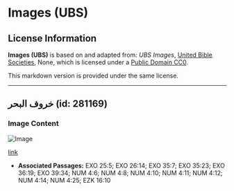 # Images (UBS)

## License Information

**Images (UBS)** is based on and adapted from: _UBS Images_, [United Bible Societies](https://unitedbiblesocieties.org/), None, which is licensed under a [Public Domain CC0](https://creativecommons.org/public-domain/cc0/).

This markdown version is provided under the same license.



--------------------------------

## خروف البحر (id: 281169)

### Image Content

![Image](https://cdn.aquifer.bible/aquifer-content/resources/Media/WEB-0615_manatee.jpg)

[link](https://cdn.aquifer.bible/aquifer-content/resources/Media/WEB-0615_manatee.jpg)

* **Associated Passages:** EXO 25:5; EXO 26:14; EXO 35:7; EXO 35:23; EXO 36:19; EXO 39:34; NUM 4:6; NUM 4:8; NUM 4:10; NUM 4:11; NUM 4:12; NUM 4:14; NUM 4:25; EZK 16:10

